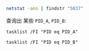 ``` bash
netstat -ano | findstr "5037"
```
查询出 某些 `PID_A`, `PID_B`:
```
tasklist /FI "PID eq PID_A"
```

```
tasklist /FI "PID eq PID_B"
```

